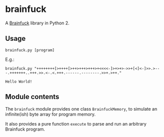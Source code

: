# brainfuck
A [Brainfuck](https://en.wikipedia.org/wiki/Brainfuck) library in Python 2.

## Usage

```
brainfuck.py [program]
```

E.g.:

```
brainfuck.py "++++++++[>++++[>++>+++>+++>+<<<<-]>+>+>->>+[<]<-]>>.>---.+++++++..+++.>>.<-.<.+++.------.--------.>>+.>++."
```

```
Hello World!
```

## Module contents

The `brainfuck` module provides one class `BrainfuckMemory`, to simulate an infinite(ish) byte array for program memory.

It also provides a pure function `execute` to parse and run an arbitrary Brainfuck program.
